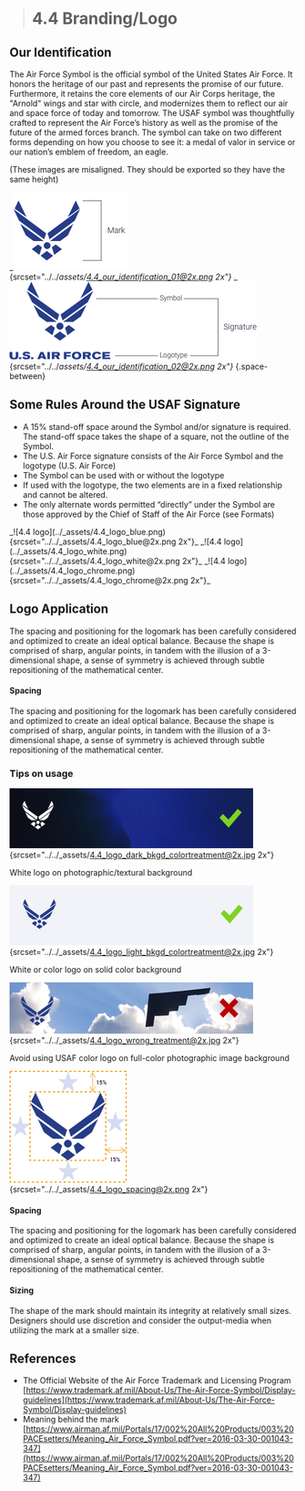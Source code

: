 > # **4.4** Branding/Logo

## Our Identification

The Air Force Symbol is the official symbol of the United States Air Force. It honors the heritage of our past and represents the promise of our future. Furthermore, it retains the core elements of our Air Corps heritage, the "Arnold" wings and star with circle, and modernizes them to reflect our air and space force of today and tomorrow. The USAF symbol was thoughtfully crafted to represent the Air Force’s history as well as the promise of the future of the armed forces branch. The symbol can take on two different forms depending on how you choose to see it: a medal of valor in service or our nation’s emblem of freedom, an eagle. 

(These images are misaligned. They should be exported so they have the same height)

_![4.4 logo](../_assets/4.4_our_identification_01.png){srcset="../../_assets/4.4_our_identification_01@2x.png 2x"}_
_![4.4 logo](../_assets/4.4_our_identification_02.png){srcset="../../_assets/4.4_our_identification_02@2x.png 2x"}_
{.space-between}

## Some Rules Around the USAF Signature

- A 15% stand-off space around the Symbol and/or signature is required. The stand-off space takes the shape of a square, not the outline of the Symbol.  
- The U.S. Air Force signature consists of the Air Force Symbol and the logotype (U.S. Air Force)  
- The Symbol can be used with or without the logotype 
- If used with the logotype, the two elements are in a fixed relationship and cannot be altered.
- The only alternate words permitted “directly” under the Symbol are those approved by the Chief of Staff of the Air Force (see Formats)

<div class="logo-row wide" markdown="1">
_![4.4 logo](../_assets/4.4_logo_blue.png){srcset="../../_assets/4.4_logo_blue@2x.png 2x"}_
_![4.4 logo](../_assets/4.4_logo_white.png){srcset="../../_assets/4.4_logo_white@2x.png 2x"}_
_![4.4 logo](../_assets/4.4_logo_chrome.png){srcset="../../_assets/4.4_logo_chrome@2x.png 2x"}_
</div>

## Logo Application

The spacing and positioning for the logomark has been carefully considered and optimized to create an ideal optical balance. Because the shape is comprised of sharp, angular points, in tandem with the illusion of a 3-dimensional shape, a sense of symmetry is achieved through subtle repositioning of the mathematical center.

#### Spacing

The spacing and positioning for the logomark has been carefully considered and optimized to create an ideal optical balance. Because the shape is comprised of sharp, angular points, in tandem with the illusion of a 3-dimensional shape, a sense of symmetry is achieved through subtle repositioning of the mathematical center.


### Tips on usage

![4.4 logo](../_assets/4.4_logo_dark_bkgd_colortreatment.jpg){srcset="../../_assets/4.4_logo_dark_bkgd_colortreatment@2x.jpg 2x"}

White logo on photographic/textural background

![4.4 logo](../_assets/4.4_logo_light_bkgd_colortreatment.jpg){srcset="../../_assets/4.4_logo_light_bkgd_colortreatment@2x.jpg 2x"}

White or color logo on solid color background

![4.4 logo](../_assets/4.4_logo_wrong_treatment.jpg){srcset="../../_assets/4.4_logo_wrong_treatment@2x.jpg 2x"}

Avoid using USAF color logo on full-color photographic 
image background

![4.4 logo](../_assets/4.4_logo_spacing.png){srcset="../../_assets/4.4_logo_spacing@2x.png 2x"}

#### Spacing

The spacing and positioning for the logomark has been carefully considered and optimized to create an ideal optical balance. Because the shape is comprised of sharp, angular points, in tandem with the illusion of a 3-dimensional shape, a sense of symmetry is achieved through subtle repositioning of the mathematical center.

#### Sizing

The shape of the mark should maintain its integrity at relatively small sizes. Designers should use discretion and consider the output-media when utilizing the mark at a smaller size.

## References

- The Official Website of the Air Force Trademark and Licensing Program 
[https://www.trademark.af.mil/About-Us/The-Air-Force-Symbol/Display-guidelines](https://www.trademark.af.mil/About-Us/The-Air-Force-Symbol/Display-guidelines)
- Meaning behind the mark [https://www.airman.af.mil/Portals/17/002%20All%20Products/003%20PACEsetters/Meaning_Air_Force_Symbol.pdf?ver=2016-03-30-001043-347](https://www.airman.af.mil/Portals/17/002%20All%20Products/003%20PACEsetters/Meaning_Air_Force_Symbol.pdf?ver=2016-03-30-001043-347)
 
 
 
 